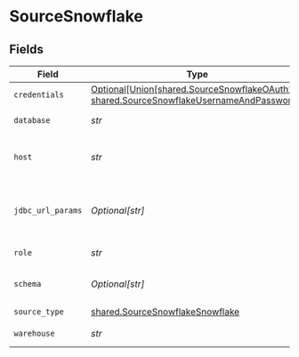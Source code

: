 # SourceSnowflake


## Fields

| Field                                                                                                                                                                                            | Type                                                                                                                                                                                             | Required                                                                                                                                                                                         | Description                                                                                                                                                                                      | Example                                                                                                                                                                                          |
| ------------------------------------------------------------------------------------------------------------------------------------------------------------------------------------------------ | ------------------------------------------------------------------------------------------------------------------------------------------------------------------------------------------------ | ------------------------------------------------------------------------------------------------------------------------------------------------------------------------------------------------ | ------------------------------------------------------------------------------------------------------------------------------------------------------------------------------------------------ | ------------------------------------------------------------------------------------------------------------------------------------------------------------------------------------------------ |
| `credentials`                                                                                                                                                                                    | [Optional[Union[shared.SourceSnowflakeOAuth20, shared.SourceSnowflakeUsernameAndPassword]]](../../models/shared/sourcesnowflakeauthorizationmethod.md)                                           | :heavy_minus_sign:                                                                                                                                                                               | N/A                                                                                                                                                                                              |                                                                                                                                                                                                  |
| `database`                                                                                                                                                                                       | *str*                                                                                                                                                                                            | :heavy_check_mark:                                                                                                                                                                               | The database you created for Airbyte to access data.                                                                                                                                             | AIRBYTE_DATABASE                                                                                                                                                                                 |
| `host`                                                                                                                                                                                           | *str*                                                                                                                                                                                            | :heavy_check_mark:                                                                                                                                                                               | The host domain of the snowflake instance (must include the account, region, cloud environment, and end with snowflakecomputing.com).                                                            | accountname.us-east-2.aws.snowflakecomputing.com                                                                                                                                                 |
| `jdbc_url_params`                                                                                                                                                                                | *Optional[str]*                                                                                                                                                                                  | :heavy_minus_sign:                                                                                                                                                                               | Additional properties to pass to the JDBC URL string when connecting to the database formatted as 'key=value' pairs separated by the symbol '&'. (example: key1=value1&key2=value2&key3=value3). |                                                                                                                                                                                                  |
| `role`                                                                                                                                                                                           | *str*                                                                                                                                                                                            | :heavy_check_mark:                                                                                                                                                                               | The role you created for Airbyte to access Snowflake.                                                                                                                                            | AIRBYTE_ROLE                                                                                                                                                                                     |
| `schema`                                                                                                                                                                                         | *Optional[str]*                                                                                                                                                                                  | :heavy_minus_sign:                                                                                                                                                                               | The source Snowflake schema tables. Leave empty to access tables from multiple schemas.                                                                                                          | AIRBYTE_SCHEMA                                                                                                                                                                                   |
| `source_type`                                                                                                                                                                                    | [shared.SourceSnowflakeSnowflake](../../models/shared/sourcesnowflakesnowflake.md)                                                                                                               | :heavy_check_mark:                                                                                                                                                                               | N/A                                                                                                                                                                                              |                                                                                                                                                                                                  |
| `warehouse`                                                                                                                                                                                      | *str*                                                                                                                                                                                            | :heavy_check_mark:                                                                                                                                                                               | The warehouse you created for Airbyte to access data.                                                                                                                                            | AIRBYTE_WAREHOUSE                                                                                                                                                                                |